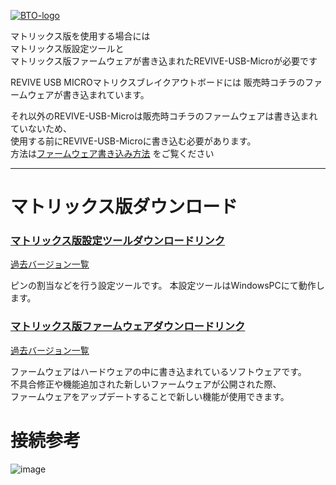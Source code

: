 [![BTO-logo](https://bit-trade-one.co.jp/wp/wp-content/uploads/2022/05/logo.png)](https://bit-trade-one.co.jp/)

マトリックス版を使用する場合には  
マトリックス版設定ツールと  
マトリックス版ファームウェアが書き込まれたREVIVE-USB-Microが必要です  

REVIVE USB MICROマトリクスブレイクアウトボードには
販売時コチラのファームウェアが書き込まれています。

それ以外のREVIVE-USB-Microは販売時コチラのファームウェアは書き込まれていないため、  
使用する前にREVIVE-USB-Microに書き込む必要があります。  
方法は[ファームウェア書き込み方法](https://bit-trade-one.github.io/ADRVMIC-REVIVE-USB-Micro/Rev1.html#%E3%83%95%E3%82%A1%E3%83%BC%E3%83%A0%E3%82%A6%E3%82%A8%E3%82%A2%E6%9B%B8%E3%81%8D%E6%8F%9B%E3%81%88%E6%96%B9%E6%B3%95) をご覧ください

---

# マトリックス版ダウンロード
### [マトリックス版設定ツールダウンロードリンク](https://github.com/bit-trade-one/ADRVMICR2-REVIVE-USB-Micro-Rev2/raw/master/App/Matrix/Revive_Micro_MATRIX_CT.exe)
[過去バージョン一覧](https://github.com/bit-trade-one/ADRVMICR2-REVIVE-USB-Micro-Rev2/tree/master/App/Matrix)

ピンの割当などを行う設定ツールです。
本設定ツールはWindowsPCにて動作します。

### [マトリックス版ファームウェアダウンロードリンク](https://github.com/bit-trade-one/ADRVMICR2-REVIVE-USB-Micro-Rev2/raw/master/Firmware/Matrix/REVIVE_MATRIX.zip)
[過去バージョン一覧](https://github.com/bit-trade-one/ADRVMICR2-REVIVE-USB-Micro-Rev2/tree/master/Firmware/Matrix)  

ファームウェアはハードウェアの中に書き込まれているソフトウェアです。  
不具合修正や機能追加された新しいファームウェアが公開された際、   
ファームウェアをアップデートすることで新しい機能が使用できます。 

# 接続参考
![image](https://user-images.githubusercontent.com/85532743/177703612-c6eea3d5-94a9-4d04-85f0-4554eda0bb43.png)
